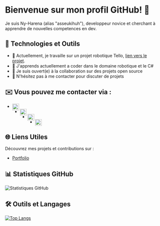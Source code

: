 # **Bienvenue sur mon profil GitHub!** 👋

Je suis Ny-Harena (alias "asseukihuh"), developpeur novice et cherchant à apprendre de nouvelles competences en dev.

## 🚀 Technologies et Outils

- 🔭 Actuellement, je travaille sur un projet robotique Tello, [lien vers le projet](https://github.com/anonymecrasher/TelloSky).
- 🌱 J'apprends actuellement a coder dans le domaine robotique et le C#
- 👯 Je suis ouvert(e) à la collaboration sur des projets open source
- 💬 N'hésitez pas à me contacter pour discuter de projets

## ✉️ Vous pouvez me contacter via :

- [<img align="left" alt="Gmail" width="22px" src="https://simpleicons.org/icons/gmail.svg" />](mailto:ny.rktv@gmail.com)
- [<img align="left" alt="LinkedIn" width="22px" src="https://simpleicons.org/icons/linkedin.svg" />](https://www.linkedin.com/in/ny-harena-rakotovao-661975296/)
- [<img align="left" alt="Discord" width="22px" src="https://simpleicons.org/icons/discord.svg" />](https://discordapp.com/users/351614425125617665)
- [<img align="left" alt="Instagram" width="22px" src="https://simpleicons.org/icons/instagram.svg" />](https://www.instagram.com/ny_rktv/)

## 🌐 Liens Utiles

Découvrez mes projets et contributions sur :

- [Portfolio](https://)

## 📊 Statistiques GitHub

![Statistiques GitHub](https://github-readme-stats.vercel.app/api?username=asseukihuh&show_icons=true&theme=dark)

## 🛠️ Outils et Langages

[![Top Langs](https://github-readme-stats.vercel.app/api/top-langs/?username=asseukihuh&layout=compact&theme=dark)](https://github.com/asseukihuh)
